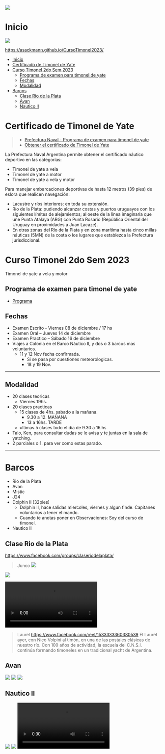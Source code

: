 ![](./images/pabellon.argentina.jpeg)

# Inicio 
![](_media/bg.jpeg) 

https://asackmann.github.io/CursoTimonel2023/

- [Inicio](#inicio)
- [Certificado de Timonel de Yate](#certificado-de-timonel-de-yate)
- [Curso Timonel 2do Sem 2023](#curso-timonel-2do-sem-2023)
  - [Programa de examen para timonel de yate](#programa-de-examen-para-timonel-de-yate)
  - [Fechas](#fechas)
  - [Modalidad](#modalidad)
- [Barcos](#barcos)
  - [Clase Rio de la Plata](#clase-rio-de-la-plata)
  - [Avan](#avan)
  - [Nautico II](#nautico-ii)


# Certificado de Timonel de Yate

> - [Prefectura Naval - Programa de examen para timonel de yate](https://www.argentina.gob.ar/prefecturanaval/programa-de-examen-para-timonel-de-yate)
> - [Obtener el certificado de Timonel de Yate](https://www.argentina.gob.ar/servicio/obtener-el-certificado-de-timonel-de-yate)


La Prefectura Naval Argentina permite obtener el certificado náutico deportivo en las categorías: 
- Timonel de yate a vela
- Timonel de yate a motor
- Timonel de yate a vela y motor

Para manejar embarcaciones deportivas de hasta 12 metros (39 pies) de eslora que realicen navegación:
  - Lacustre y ríos interiores; en toda su extensión.
  - Río de la Plata: pudiendo alcanzar costas y puertos uruguayos con los siguientes límites de alejamientos; al oeste de la línea imaginaria que une Punta Atalaya (ARG) con Punta Rosario (República Oriental del Uruguay en proximidades a Juan Lacaze).
  - En otras zonas del Río de la Plata y en zona marítima hasta cinco millas náuticas (5MN) de la costa o los lugares que establezca la Prefectura jurisdiccional.


# Curso Timonel 2do Sem 2023

Timonel de yate a vela y motor

## Programa de examen para timonel de yate
- [Programa](programa.md) 

## Fechas
- Examen Escrito - Viernes 08 de diciembre / 17 hs
- Examen Oral – Jueves 14 de diciembre
- Examen Practico – Sábado 16 de diciembre 
- Viajes a Colonia en el Barco Náutico II, y dos o 3 barcos mas voluntarios.
  - 11 y 12 Nov fecha confirmada.
    - Si se pasa por cuestiones meteorologicas.
    - 18 y 19 Nov. 
---
## Modalidad
- 20 clases teoricas 
	- Viernes 19hs.
- 20 clases practicas
	- 15 clases de 4hs. sabado a la mañana. 
		- 9.30 a 12. MAÑANA 
		- 13 a 16hs. TARDE
	- ultimas 5 clases todo el dia de 9.30 a 16.hs
- Talo, Ken, para consultar dudas se le avisa y te juntas en la sala de yatching.
- 2 parciales o 1. para ver como estas parado.

-----------------

# Barcos
- Rio de la Plata
- Avan
- Mistic
- J24
- Dolphin II (32pies)
  - Dolphin II, hace salidas miercoles, viernes y algun finde. Capitanes voluntarios a tener el mando.
  -  Cuando te anotas poner en Observaciones: Soy del curso de timonel.
-  Nautico II



## Clase Rio de la Plata

https://www.facebook.com/groups/claseriodelaplata/

> Junco
![](./images/rio.de.la.plata.junco.cnsi.jpg)

![](./images/NOTA.clase.rio.de.la.plata.jpg)

<video controls>
  <source src="./images/video.laurel.mp4" type="video/mp4">
</video>

> Laurel
> https://www.facebook.com/reel/1533333360380539
> El Laurel ayer, con Nico Volpini al timón, en una de las postales clásicas de nuestro río. Con 100 años de actividad, la escuela del C.N.S.I. continúa formando timoneles en un tradicional yacht de Argentina.  

## Avan

![](./images/avan08.jpeg)
![](./images/avan.volviendo.remolque.jpeg)
![](./images/aysa.jpeg)

## Nautico II

![](./images/nauticoII.1.jpeg)
![](./images/nauticoII.2.jpeg)
<video controls>
  <source src="./images/nauticoII.mp4" type="video/mp4">
</video>